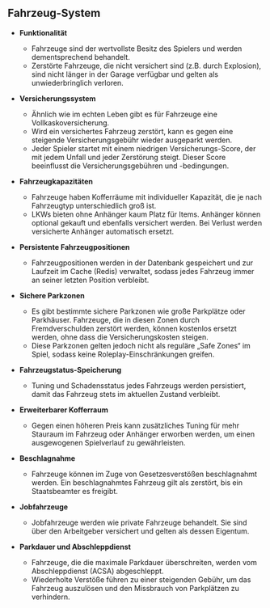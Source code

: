 ## Fahrzeug-System

-   **Funktionalität**

    -   Fahrzeuge sind der wertvollste Besitz des Spielers und werden dementsprechend behandelt.
    -   Zerstörte Fahrzeuge, die nicht versichert sind (z.B. durch Explosion), sind nicht länger in der Garage verfügbar und gelten als unwiederbringlich verloren.

-   **Versicherungssystem**

    -   Ähnlich wie im echten Leben gibt es für Fahrzeuge eine Vollkaskoversicherung.
    -   Wird ein versichertes Fahrzeug zerstört, kann es gegen eine steigende Versicherungsgebühr wieder ausgeparkt werden.
    -   Jeder Spieler startet mit einem niedrigen Versicherungs-Score, der mit jedem Unfall und jeder Zerstörung steigt. Dieser Score beeinflusst die Versicherungsgebühren und -bedingungen.

-   **Fahrzeugkapazitäten**

    -   Fahrzeuge haben Kofferräume mit individueller Kapazität, die je nach Fahrzeugtyp unterschiedlich groß ist.
    -   LKWs bieten ohne Anhänger kaum Platz für Items. Anhänger können optional gekauft und ebenfalls versichert werden. Bei Verlust werden versicherte Anhänger automatisch ersetzt.

-   **Persistente Fahrzeugpositionen**

    -   Fahrzeugpositionen werden in der Datenbank gespeichert und zur Laufzeit im Cache (Redis) verwaltet, sodass jedes Fahrzeug immer an seiner letzten Position verbleibt.

-   **Sichere Parkzonen**

    -   Es gibt bestimmte sichere Parkzonen wie große Parkplätze oder Parkhäuser. Fahrzeuge, die in diesen Zonen durch Fremdverschulden zerstört werden, können kostenlos ersetzt werden, ohne dass die Versicherungskosten steigen.
    -   Diese Parkzonen gelten jedoch nicht als reguläre „Safe Zones“ im Spiel, sodass keine Roleplay-Einschränkungen greifen.

-   **Fahrzeugstatus-Speicherung**

    -   Tuning und Schadensstatus jedes Fahrzeugs werden persistiert, damit das Fahrzeug stets im aktuellen Zustand verbleibt.

-   **Erweiterbarer Kofferraum**

    -   Gegen einen höheren Preis kann zusätzliches Tuning für mehr Stauraum im Fahrzeug oder Anhänger erworben werden, um einen ausgewogenen Spielverlauf zu gewährleisten.

-   **Beschlagnahme**

    -   Fahrzeuge können im Zuge von Gesetzesverstößen beschlagnahmt werden. Ein beschlagnahmtes Fahrzeug gilt als zerstört, bis ein Staatsbeamter es freigibt.

-   **Jobfahrzeuge**

    -   Jobfahrzeuge werden wie private Fahrzeuge behandelt. Sie sind über den Arbeitgeber versichert und gelten als dessen Eigentum.

-   **Parkdauer und Abschleppdienst**
    -   Fahrzeuge, die die maximale Parkdauer überschreiten, werden vom Abschleppdienst (ACSA) abgeschleppt.
    -   Wiederholte Verstöße führen zu einer steigenden Gebühr, um das Fahrzeug auszulösen und den Missbrauch von Parkplätzen zu verhindern.
